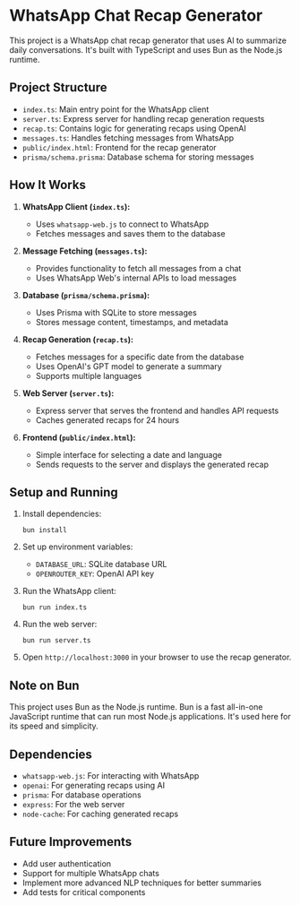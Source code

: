 # WhatsApp Chat Recap Generator

This project is a WhatsApp chat recap generator that uses AI to summarize daily conversations. It's built with TypeScript and uses Bun as the Node.js runtime.

## Project Structure

- `index.ts`: Main entry point for the WhatsApp client
- `server.ts`: Express server for handling recap generation requests
- `recap.ts`: Contains logic for generating recaps using OpenAI
- `messages.ts`: Handles fetching messages from WhatsApp
- `public/index.html`: Frontend for the recap generator
- `prisma/schema.prisma`: Database schema for storing messages

## How It Works

1. **WhatsApp Client (`index.ts`):**
   - Uses `whatsapp-web.js` to connect to WhatsApp
   - Fetches messages and saves them to the database

2. **Message Fetching (`messages.ts`):**
   - Provides functionality to fetch all messages from a chat
   - Uses WhatsApp Web's internal APIs to load messages

3. **Database (`prisma/schema.prisma`):**
   - Uses Prisma with SQLite to store messages
   - Stores message content, timestamps, and metadata

4. **Recap Generation (`recap.ts`):**
   - Fetches messages for a specific date from the database
   - Uses OpenAI's GPT model to generate a summary
   - Supports multiple languages

5. **Web Server (`server.ts`):**
   - Express server that serves the frontend and handles API requests
   - Caches generated recaps for 24 hours

6. **Frontend (`public/index.html`):**
   - Simple interface for selecting a date and language
   - Sends requests to the server and displays the generated recap

## Setup and Running

1. Install dependencies:
   ```
   bun install
   ```

2. Set up environment variables:
   - `DATABASE_URL`: SQLite database URL
   - `OPENROUTER_KEY`: OpenAI API key

3. Run the WhatsApp client:
   ```
   bun run index.ts
   ```

4. Run the web server:
   ```
   bun run server.ts
   ```

5. Open `http://localhost:3000` in your browser to use the recap generator.

## Note on Bun

This project uses Bun as the Node.js runtime. Bun is a fast all-in-one JavaScript runtime that can run most Node.js applications. It's used here for its speed and simplicity.

## Dependencies

- `whatsapp-web.js`: For interacting with WhatsApp
- `openai`: For generating recaps using AI
- `prisma`: For database operations
- `express`: For the web server
- `node-cache`: For caching generated recaps

## Future Improvements

- Add user authentication
- Support for multiple WhatsApp chats
- Implement more advanced NLP techniques for better summaries
- Add tests for critical components
